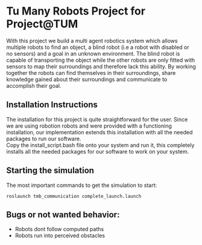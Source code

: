 # Tu Many Robots Project for Project@TUM
With this project we build a multi agent robotics system which allows multiple robots to find an object, a blind robot (i.e a robot with disabled or no sensors) and a goal in an unknown environment. The blind robot is capable of transporting the object while the other robots are only fitted with sensors to map their surroundings and therefore lack this ability. By working together the robots can find themselves in their surroundings, share knowledge gained about their surroundings and communicate to accomplish their goal. 

## Installation Instructions
The installation for this project is quite straightforward for the user. Since we are using robotion robots and were provided with a functioning installation, our implementation extends this installation with all the needed packages to run our software.  
Copy the install_script.bash file onto your system and run it, this completely installs all the needed packages for our software to work on your system.

## Starting the simulation

The most important commands to get the simulation to start:
```
roslaunch tmb_communication complete_launch.launch
```

## Bugs or not wanted behavior:
* Robots dont follow computed paths
* Robots run into perceived obstacles